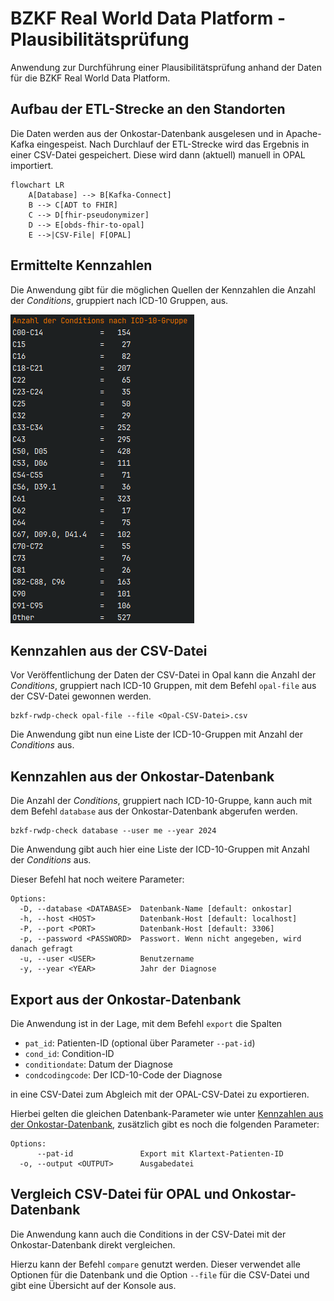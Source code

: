 # BZKF Real World Data Platform - Plausibilitätsprüfung

Anwendung zur Durchführung einer Plausibilitätsprüfung anhand der Daten für die BZKF Real World Data Platform.

## Aufbau der ETL-Strecke an den Standorten

Die Daten werden aus der Onkostar-Datenbank ausgelesen und in Apache-Kafka eingespeist.
Nach Durchlauf der ETL-Strecke wird das Ergebnis in einer CSV-Datei gespeichert.
Diese wird dann (aktuell) manuell in OPAL importiert.

```mermaid
flowchart LR
    A[Database] --> B[Kafka-Connect]
    B --> C[ADT to FHIR]
    C --> D[fhir-pseudonymizer]
    D --> E[obds-fhir-to-opal]
    E -->|CSV-File| F[OPAL]
```

## Ermittelte Kennzahlen

Die Anwendung gibt für die möglichen Quellen der Kennzahlen die Anzahl der _Conditions_, gruppiert nach ICD-10 Gruppen,
aus.

![Ausgabe](docs/screenshot.png)

## Kennzahlen aus der CSV-Datei

Vor Veröffentlichung der Daten der CSV-Datei in Opal kann die Anzahl der _Conditions_, gruppiert nach ICD-10 Gruppen,
mit dem Befehl `opal-file` aus der CSV-Datei gewonnen werden.

```
bzkf-rwdp-check opal-file --file <Opal-CSV-Datei>.csv
```

Die Anwendung gibt nun eine Liste der ICD-10-Gruppen mit Anzahl der _Conditions_ aus.

## Kennzahlen aus der Onkostar-Datenbank

Die Anzahl der _Conditions_, gruppiert nach ICD-10-Gruppe, kann auch mit dem Befehl `database` aus der Onkostar-Datenbank
abgerufen werden.

```
bzkf-rwdp-check database --user me --year 2024
```

Die Anwendung gibt auch hier eine Liste der ICD-10-Gruppen mit Anzahl der _Conditions_ aus.

Dieser Befehl hat noch weitere Parameter:

```
Options:
  -D, --database <DATABASE>  Datenbank-Name [default: onkostar]
  -h, --host <HOST>          Datenbank-Host [default: localhost]
  -P, --port <PORT>          Datenbank-Host [default: 3306]
  -p, --password <PASSWORD>  Passwort. Wenn nicht angegeben, wird danach gefragt
  -u, --user <USER>          Benutzername
  -y, --year <YEAR>          Jahr der Diagnose
```

## Export aus der Onkostar-Datenbank

Die Anwendung ist in der Lage, mit dem Befehl `export` die Spalten

* `pat_id`: Patienten-ID (optional über Parameter `--pat-id`)
* `cond_id`: Condition-ID
* `conditiondate`: Datum der Diagnose
* `condcodingcode`: Der ICD-10-Code der Diagnose

in eine CSV-Datei zum Abgleich mit der OPAL-CSV-Datei zu exportieren.

Hierbei gelten die gleichen Datenbank-Parameter wie unter [Kennzahlen aus der Onkostar-Datenbank](#kennzahlen-aus-der-onkostar-datenbank),
zusätzlich gibt es noch die folgenden Parameter:

```
Options:
      --pat-id               Export mit Klartext-Patienten-ID
  -o, --output <OUTPUT>      Ausgabedatei
```

## Vergleich CSV-Datei für OPAL und Onkostar-Datenbank

Die Anwendung kann auch die Conditions in der CSV-Datei mit der Onkostar-Datenbank direkt vergleichen.

Hierzu kann der Befehl `compare` genutzt werden. Dieser verwendet alle Optionen für die Datenbank und die Option `--file`
für die CSV-Datei und gibt eine Übersicht auf der Konsole aus.